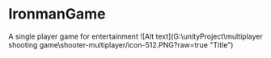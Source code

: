 # IronmanGame
A single player game for entertainment
![Alt text](G:\unityProject\multiplayer shooting game\shooter-multiplayer/icon-512.PNG?raw=true "Title")
